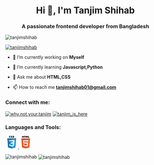 <h1 align="center">Hi 👋, I'm Tanjim Shihab</h1>
<h3 align="center">A passionate frontend developer from Bangladesh</h3>

<p align="left"> <img src="https://komarev.com/ghpvc/?username=tanjimshihab&label=Profile%20views&color=0e75b6&style=flat" alt="tanjimshihab" /> </p>

<p align="left"> <a href="https://github.com/ryo-ma/github-profile-trophy"><img src="https://github-profile-trophy.vercel.app/?username=tanjimshihab" alt="tanjimshihab" /></a> </p>

- 🔭 I’m currently working on **Myself**

- 🌱 I’m currently learning **Javascript,Python**

- 💬 Ask me about **HTML,CSS**

- 📫 How to reach me **tanjimshihab01@gmail.com**

<h3 align="left">Connect with me:</h3>
<p align="left">
<a href="https://fb.com/why.not.your.tanjim" target="blank"><img align="center" src="https://raw.githubusercontent.com/rahuldkjain/github-profile-readme-generator/master/src/images/icons/Social/facebook.svg" alt="why.not.your.tanjim" height="30" width="40" /></a>
<a href="https://instagram.com/tanjim_is_here" target="blank"><img align="center" src="https://raw.githubusercontent.com/rahuldkjain/github-profile-readme-generator/master/src/images/icons/Social/instagram.svg" alt="tanjim_is_here" height="30" width="40" /></a>
</p>

<h3 align="left">Languages and Tools:</h3>
<p align="left"> <a href="https://www.w3schools.com/css/" target="_blank" rel="noreferrer"> <img src="https://raw.githubusercontent.com/devicons/devicon/master/icons/css3/css3-original-wordmark.svg" alt="css3" width="40" height="40"/> </a> <a href="https://www.w3.org/html/" target="_blank" rel="noreferrer"> <img src="https://raw.githubusercontent.com/devicons/devicon/master/icons/html5/html5-original-wordmark.svg" alt="html5" width="40" height="40"/> </a> </p>

<p><img align="left" src="https://github-readme-stats.vercel.app/api/top-langs?username=tanjimshihab&show_icons=true&locale=en&layout=compact" alt="tanjimshihab" /></p>

<p>&nbsp;<img align="center" src="https://github-readme-stats.vercel.app/api?username=tanjimshihab&show_icons=true&locale=en" alt="tanjimshihab" /></p>
